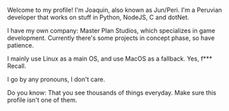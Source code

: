 Welcome to my profile! I'm Joaquin, also known as Jun/Peri. I'm a Peruvian developer that works on stuff in Python, NodeJS, C and dotNet.

I have my own company: Master Plan Studios, which specializes in game development. Currently there's some projects in concept phase, so have patience.

I mainly use Linux as a main OS, and use MacOS as a fallback. Yes, f*** Recall.

I go by any pronouns, I don't care.

Do you know: That you see thousands of things everyday. Make sure this profile isn't one of them.
<!---
LatteManaphy/LatteManaphy is a ✨ special ✨ repository because its `README.md` (this file) appears on your GitHub profile.
You can click the Preview link to take a look at your changes.
--->
